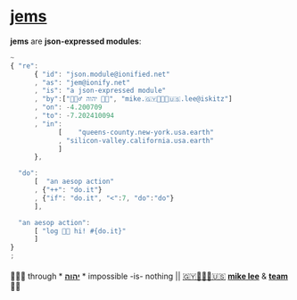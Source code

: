 # [jems](http://jems.ionify.net/)

**jems** are **json-expressed modules**:

```javascript
~
{ "re":
      { "id": "json.module@ionified.net"
      , "as": "jem@ionify.net"
      , "is": "a json-expressed module"
      , "by":["🙇🏾‍♂️ יהוה 🤲🏾", "mike.🇬🇾👨🏾‍💻🇺🇸.lee@iskitz"]
      , "on": -4.200709
      , "to": -7.202410094
      , "in":
            [    "queens-county.new-york.usa.earth"
            , "silicon-valley.california.usa.earth"
            ]
      },

  "do":
      [  "an aesop action"
      , {"++": "do.it"}
      , {"if": "do.it", "<":7, "do":"do"}
      ],

  "an aesop action":
      [ "log 👋🏾 hi! #{do.it}"
      ]
}
;
```

####

🙇🏾‍♂️ through * [**יהוה**](../LICENSE.txt#L1) * impossible -is- nothing ||
[🇬🇾👨🏾‍💻🇺🇸](//wikipedia.org/wiki/Guyana)
[**mike lee**](//github.com/iskitz) &
[**team**](//team.ionify.net/)
🤲🏾
